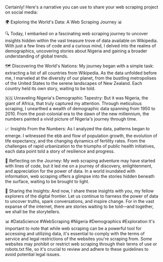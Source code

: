 Certainly! Here's a narrative you can use to share your web scraping project on social media:

🌍 Exploring the World's Data: A Web Scraping Journey 📊

🔍 Today, I embarked on a fascinating web scraping journey to uncover insights hidden within the vast treasure trove of data available on Wikipedia. With just a few lines of code and a curious mind, I delved into the realms of demographics, uncovering stories about Nigeria and gaining a broader understanding of global trends.

🗺 Discovering the World's Nations: My journey began with a simple task: extracting a list of all countries from Wikipedia. As the data unfolded before me, I marveled at the diversity of our planet, from the bustling metropolises of the United States to the serene landscapes of New Zealand. Each country held its own story, waiting to be told.

🇳🇬 Unraveling Nigeria's Demographic Tapestry: But it was Nigeria, the giant of Africa, that truly captured my attention. Through meticulous scraping, I unearthed a wealth of demographic data spanning from 1950 to 2010. From the post-colonial era to the dawn of the new millennium, the numbers painted a vivid picture of Nigeria's journey through time.

📈 Insights From the Numbers: As I analyzed the data, patterns began to emerge. I witnessed the ebb and flow of population growth, the evolution of life expectancy, and the changing dynamics of fertility rates. From the challenges of rapid urbanization to the triumphs of public health initiatives, each data point told a story of resilience and progress.

🤔 Reflecting on the Journey: My web scraping adventure may have started with lines of code, but it led me on a journey of discovery, enlightenment, and appreciation for the power of data. In a world inundated with information, web scraping offers a glimpse into the stories hidden beneath the surface, waiting to be brought to light.

🌟 Sharing the Insights: And now, I share these insights with you, my fellow explorers of the digital frontier. Let us continue to harness the power of data to uncover truths, spark conversations, and inspire change. For in the vast expanse of the internet, there are stories waiting to be told—and together, we shall be the storytellers.

📊 #DataScience #WebScraping #Nigeria #Demographics #Exploration
It's important to note that while web scraping can be a powerful tool for accessing and utilizing data, it's essential to comply with the terms of service and legal restrictions of the websites you're scraping from. Some websites may prohibit or restrict web scraping through their terms of use or robots.txt file, so it's crucial to review and adhere to these guidelines to avoid potential legal issues.
